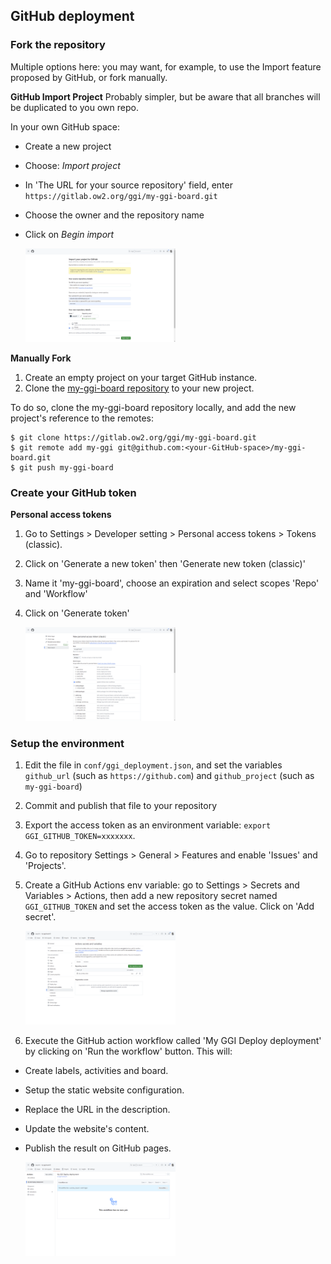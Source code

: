 ## GitHub deployment

### Fork the repository
Multiple options here: you may want, for example, to use the Import feature proposed by GitHub, or fork manually.

**GitHub Import Project**
Probably simpler, but be aware that all branches will be duplicated to you own repo.

In your own GitHub space:
- Create a new project
- Choose: _Import project_
- In 'The URL for your source repository' field, enter `https://gitlab.ow2.org/ggi/my-ggi-board.git`
- Choose the owner and the repository name
- Click on _Begin import_

    <img src="resources/setup_create-project_github.png" width="50%" height="50%">

**Manually Fork**

1. Create an empty project on your target GitHub instance.
1. Clone the [my-ggi-board repository](https://gitlab.ow2.org/ggi/my-ggi-board) to your new project.

To do so, clone the my-ggi-board repository locally, and add the new project's reference to the remotes:
```
$ git clone https://gitlab.ow2.org/ggi/my-ggi-board.git
$ git remote add my-ggi git@github.com:<your-GitHub-space>/my-ggi-board.git
$ git push my-ggi-board
```

### Create your GitHub token

**Personal access tokens**  
1. Go to Settings > Developer setting > Personal access tokens > Tokens (classic).
1. Click on 'Generate a new token' then 'Generate new token (classic)'
1. Name it 'my-ggi-board', choose an expiration and select scopes 'Repo' and 'Workflow'
1. Click on 'Generate token'

    <img src="resources/setup_personal-token_github.png" width="50%" height="50%">

### Setup the environment

1. Edit the file in `conf/ggi_deployment.json`, and set the variables `github_url` (such as `https://github.com`) and `github_project` (such as `my-ggi-board`)
1. Commit and publish that file to your repository
1. Export the access token as an environment variable: `export GGI_GITHUB_TOKEN=xxxxxxx`.
1. Go to repository Settings > General > Features and enable 'Issues' and 'Projects'. 
1. Create a GitHub Actions env variable: go to Settings > Secrets and Variables > Actions, then add a new repository secret named `GGI_GITHUB_TOKEN` and set the access token as the value. Click on 'Add secret'.

    <img src="resources/setup_create-variable_github.png" width="50%" height="50%"> 
   
1. Execute the GitHub action workflow called 'My GGI Deploy deployment' by clicking on 'Run the workflow' button. This will:
  - Create labels, activities and board.
  - Setup the static website configuration.
  - Replace the URL in the description.
  - Update the website's content.
  - Publish the result on GitHub pages.

    <img src="resources/setup_run-pipeline_github.png" width="50%" height="50%"> 